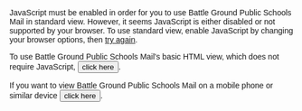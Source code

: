 </style><form id="null" action="?ui=html&amp;zy=c" method="post"><input type="hidden" name="at" value="null"><font face=arial>JavaScript must be enabled in order for you to use Battle Ground Public Schools Mail in standard view. However, it seems JavaScript is either disabled or not supported by your browser. To use standard view, enable JavaScript by changing your browser options, then <a href="">try again</a>.<p>To use Battle Ground Public Schools Mail's basic HTML view, which does not require JavaScript, <input type="submit" value="click here" class="submit_as_link">.</p></font></form><form id="null" action="?ui=mobile&amp;zyp=c" method="post"><input type="hidden" name="at" value="null"><p><font face=arial>If you want to view Battle Ground Public Schools Mail on a mobile phone or similar device <input type="submit" value="click here" class="submit_as_link">.</font></p></form></noscript><div id="loading"><div style="bottom:0;left:0;overflow:hidden;position:absolute;right:0;top:0" id="explosion_clipper_div"><div class="la-i"><div style="animation:1.7s cubic-bezier(.17,0,.1,.87)1.2s kf-s;background:#fafbfb;border-radius:330px;height:660px;left:50%;margin:-406px -330px;top:50%;transform:scale(0);width:660px"></div></div></div><div style="height:100%;text-align:center"><div style="height:50%;margin:0 0 -158px"></div><div class="la-e"><div class="la-b"><div class="la-s la-l"></div><div class="la-s la-r"></div><div class="la-m"></div><div style="animation:1.6s cubic-bezier(0,0,.19,.82)1.2s forwards kf-c;transform:scale(1.9);transform-origin:110px 203px"><div class="la-s la-l" style="background:#4285f4"></div><div class="la-s la-r" style="background:#34a853"></div><div class="la-m" style="background:#ea4335"></div><div class="la-c la-l"></div><div class="la-c la-r"></div></div></div><div class="la-k"><div class="la-l"></div><div class="la-r"></div><div class="la-m"></div><div class="la-i"><div class="la-l"></div><div class="la-r"></div><div class="la-m"></div></div></div></div><div id="nlpt"></div><div style="animation:a-s .25s 1.25s 1 forwards;opacity:0" class="msg"><img src="https://ssl.gstatic.com/ui/v1/icons/mail/google_workspace_2x.png" srcset="https://ssl.gstatic.com/ui/v1/icons/mail/google_workspace_1x.png 1x, https://ssl.gstatic.com/ui/v1/icons/mail/google_workspace_2x.png 2x" alt="Google Workspace" width="256" height="34"/></div></div><div id="stb" class="msgb" style="bottom:10px"><form id="bhlf" action="?ui=html&amp;zy=e" method="post"><input type="hidden" name="at" value="null">Loading standard view | <input type="submit" value="Load basic HTML" class="submit_as_link"> (for slow connections)</form></div><div id="loadingError" class="cmsg" style="clear:left;display:none"><p style="font-size:larger;margin:40px 0">This is taking longer than usual. <a href="https://mail.google.com/mail/u/0/?sw=2" id="reloadurl"><b>Try reloading the page</b></a>.</p><div>If that doesn't work, you can:<ol><li><form id="null" action="?ui=html&amp;zy=d" method="post"><input type="hidden" name="at" value="null">If you're on a slow connection, try <input type="submit" value="basic HTML view" class="submit_as_link">.</form><li>For more troubleshooting tips, visit the <a href="https://support.google.com/mail/answer/8767?src=sl&amp;hl=en">help center</a>.</ol></div></div></div><div id=roster_comm_link style=display:none></div><input type=text name=hist_state id=hist_state style=display:none><script type="text/javascript" nonce="p2BpjYNcnlWo8lxYJvPncA">// <![CDATA[
document.getElementById("reloadurl").onclick=function(){sc("GMAIL_SL","rld")};document.getElementById("bhlf").onsubmit=function(){_B_logImg_("lsimp","imp\x3dlm-ocls")};
var GLOBALS=[null,null,423150034,"gmail.pinto-server_20220114.30_p0","cQYOd2ptvyA.en..es5","8","wFX8X8JHAAQMfzvwt8EA-UAAGNAHCSAAQiizMmJ9b3AS5AcAAACAOCvWYICsGQACDgJcIAAAAAAAAAAAAAAAAAAAAGAXSDEI","/mail/u/0",50,"a9b961e123","nylunwya000@battlegroundps.org",["/_/scs/mail-static/_/ss/k\x3dgmail.main.iWcL2KAguMM.L.W.O/am\x3dwFX8X8JHAAQMfzvwt8EA-UAAGNAHCSACQiizMmJ9b3AS5AcAAACAOCvWYICsGRACDgJcIAQAAAAAAAAAAAAAAAAAAGAXSDEI/d\x3d1/excm\x3dat/rs\x3dAHGWq9Cj2wiqo71gF7ZU4HZhiSv3QkXuMg","/_/scs/mail-static/_/ss/k\x3dgmail.main.iWcL2KAguMM.L.W.O/am\x3dwFX8X8JHAAQMfzvwt8EA-UAAGNAHCSABQiizMmJ9b3AS5AcAAACAOCvWYICsGRACDgJcIAQAAAAAAAAAAAAAAAAAAGAXSDEI/d\x3d1/excm\x3dat/rs\x3dAHGWq9C4hRTCyE8M4PAC5zMOqqulcLuYMg",
"/_/scs/mail-static/_/ss/k\x3dgmail.main.iWcL2KAguMM.L.W.O/am\x3dwFX8X8JHAAQMfzvwt8EA-UAAGNAHCSAAQiizMmJ9b3AS5AcAAACAOCvWYICsGRACDgJcIAQAAAAAAAAAAAAAAAAAAGAXSDEI/d\x3d1/excm\x3dat/rs\x3dAHGWq9AjXZ9g59N6TkF79uHZ52whVhQS_w"],null,null,null,"Battle Ground Public Schools Mail",null,null,"",null,null,[],null,null,[7753,5177,5192,6162,6456,7798,6587,7446,7416,7804,7407,6732,7496,7418,7158,6455,7468,7766,7164,6318,7518,5395,7500,7189,5001,7682,5020,7137],"crpt3nyufo95","_88_88_104280_84_446940","","9050",
null,"_88_88_104280_84_446940","https://mail.google.com/mail/u/0/","n","602.1.50","46.0","11","54","",null,0,null,null,null,null,null,null,null,"/_/scs/mail-static/_/js/k\x3dgmail.main.en.cQYOd2ptvyA.es5.O/am\x3dwFX8X8JHAAQMfzvwt8EA-UAAGNAHCSAAQiizMmJ9b3AS5AcAAACAOCvWYICsGQACDgJcIAAAAAAAAAAAAAAAAAAAAGAXSDEI/d\x3d1/im\x3d1/dg\x3d0/rs\x3dAHGWq9D3B8ki7ffarJgksiEBz8jk9ixwpg/m\x3debdd,sps,l,spit,m_i,t,i20jfd,lKrWxc,hkjXJ,gYOl6d,HXLjIb,DL8jZe,xaQcye,oRmHt,E1P0kd,pE92lb,v2eEBc,lLYctc,anc",null,null,null,
null,0,"AIzaSyA_xBFGD4W6UfK1v9vrg4tdMmYNGB-Nhzg",null,[7056],[7085,7058,7083,7057,7084,7117,7086,7082],1,null,"SAPINTO_PROD",1,0,null,0,"ADnmJn+e2w5xzAsuwtUq+6Oz2mL32tgePbO18o0\x3d","CLASSIC",["as","tto","cv","be","cm","ds","dmfs","dmfsw","sm","drw","pe","gm","pr","mi","mit","coi","gh","ppl_pp","ma","emlm_i","to","ps","SNUn3","JNoxi","ZwDk9d","RMhBfe","q0xTif","iFQyKf","nAFL3","NTMZac","sOXFj","oGtAuc","registry_module","eBAeSb","HT8XDe","SM1lmd","S78XAf","xQtZb","R9YHJc","KUM7Z","ws9Tlc","Uas9Hd",
"wR5FRb","siKnQd","pXdRYb","e5qFLc","dIoSBb","SpsfSb","NPKaK","PVlQOd","LBgRLc","XVMNvd","pyFWwe","fZUdHf","wtb94e","wGM7Jc","v2P8cc","Fbbake","ltDFwf","zqKO1b","gZjhIf","M9OQnf","aKx2Ve","QeBYfc","T6POnf","rODCz","N5Lqpc","nRT6Ke","hrU9","Htwbod","iTPfLc","wPRNsd","EcW08c","x7z4tc","YwHGTd","fiGdcb","EFNLLb","qAKInc","GFartf","e9uArd","qLYC9e","ou2Ijb","ragstd","prqp7d","I6YDgd","AZzHCf","updxr","PdOcMb","E8wwVc","spsy","mect","tri","oFQYec","uWiClc","LrXzIf","rJmJrc","UUJqVe","GHAeAc","Wt6vjf",
"byfTOb","lsjVmc","rLpdIf","F5O6jc","rwwxzc","pc1uG","FHL56b","RQJFef","NgBoCe","SQtH6b","soHxf","nKuFpb","xzbRj","e13pPb","e2jnoe","HmEm0","gxsQid","FS9AY","TS93Hd","tuzBsf","vWHS6b","fIJJQd","pv6ghf","oUcjw","xw4p9b","JJK8mb","OS54cb","Q9noKb","gYOfU","HUVgNd","n5WR7c","RKFxf","opl","opc","opd","opm","opmd","oppe","oppu","opv","wThPVb","IJdBPc","J03Die","qDtJCf","PQy06e","jVZ0pe","zxjSOb","I9UVte","jwpNUc","BNeSrd","VtS97","xgwBDf","es","el","HLvCjc","qOxEGb","U0dxJe","QFdcfc","jF7Plc","W7RkWc",
"EFXaif","oAjf8b","SM2Xg","tNFLJb","uV75od","pOmLtb","N7gqJ","FBe5Wd","JtWTAb","Ea2L3d","odQyk","XufDn","Gi3B3d","fhAgDb","PhITRb","fT5C0","BEN6sd","dyGTpe","zQDsMd","TIHyTd","xCbXIe","Aq1D3","p3uJGd","hB7Zsf","yBoycc","ZSB1L","ZixfAd","y4EpBc","IS2gk","SPL0Cf","XSXB1d","ZUkdn","aNEsZd","tl29j","mDFAuf","slX6eb","kEZgDc","vMe11d","gfihDc","bzVMtd","rJ2dpc","NL1L2","nIdP7e","IG839e","NrFTUc","vKoOBf","qOS5Dd","iNanQb","dqc2rd","NDQXG","eBh9nc","eF9iYb","yfGbJb","Y7OQ5e","mJlwGe","F0ODHc","m75Zcf",
"HQBqKd","YVXRTd","U41H8","DVuzD","zfemNb","CeJwvc","i9Xrp","VeWLvb","OOR2td","R81uke","tEIkH","yAq0n","Zcwtrd","hAru1e","TtTn4e","AlIkwd","AHHmdb","wrU66b","rcL2Ge","Gh94Ld","yFOelf","YbRJ8d","RMAtX","xxGKKd","tUwMee","USlJHf","Wwomsc","qXzOkf","HSnlPc","TW7rmf","aTH3if","E2S7Pb","pA5mjb","gjWRHf","n7FcPc","euSAJf","pauPV","jGPO6","rPdCAe","Ay0RP","l5gEnf","ckOdc","HdsTwe","OrTQwf","vKluL","yESWXe","cmQyEc","JsyWxf","UB7SGd","O5kVsf","QGEhwe","abHP8c","DztBh","pUfie","SRDNJe","yoDZhe","eCZkhb","C5LN7d",
"s3aPMb","j8TNCe","C38v2c","kKbhQb","ChAvV","lCdZTc","FF5vMd","wyLOue","iv60Fd","eIdl2b","X1FENc","VJrhKe","PLFcdb","WXDMTb","lC97vf","Rk9Cq","ql5b7e","i3Ohde","QzTFDf","iVxHlf","IPfDZb","nvxwNb","ysfBcc","umMzYe","xvwD8d","TLmP3b","LMZAzc","NUmjQc","pk1i4d","VtSflc","PKSrle","pmCKac","TD1rub","ZRpeve","oQzcLb","DUNnfe","fI3kdd","Vc0Ju","tFJk3d","hZh3Rd","CpdB1e","cClWeb","Mj79Ld","IXZAV","OLBGZe","eIu7Db","ZTVvsb","MtdDwc","hS6RLb","cIAuaf","P8cTCd","rXgt1d","O9Wdw","WYjFJd","Kq0GUb","PT9jgd","O18Eyf",
"Gov03c","XxHqC","EgiQQd","bW64tb","SlN01b","Txv95b","ULANvd","wrwzHb","YrpfRd","Wlumqf","XJ0G2c","e1Qhjf","kLdTy","FZ9aJ","lG26Ic","F3Q5Qb","Px22Mb","m50PKc","RhNKdd","m3Afm","aXYRnc","Xddref","eUyZ2d","Wea5b","lhJ7R","k00cOd","oOUfr","FSHQ1d","YesRdb","cpPRue","qXhoE","IDvq4b","aEgFwf","OqdaR","nIkV9d","ZpMYn","ua6dje","w7E1hb","NrnO6b","PevEqc","fTF3hc","EtUwwd","rozRR","Q3qZy","JjPmMb","SPeMcc","uZ1mLb","cIfgFe","gyHEnc","VjR9rd","vA7Xi","a4Aeub","xK5phe","WEeGO","lID0wc","q5Dsbe","X3iHYd","HmS7dd",
"luHPGf","lyTPse","BoAVhd","QPw6E","K3Au3","m75MHe","e4jrpf","El7t7e","QjCqSd","msYmYc","FzjRRb","l44aWe","oY8rU","y3T38b","ofYQu","y5MuDe","BtfQ0","Nsx1n","tnECjd","ax1Z9e","qcUfu","VexBm","aRPnob","SOcJUd","si4vJf","C3uAkc","vbMaad","UjD2Zb","BIgGS","oz6bzf","E8O1te","QO8Fsb","o6WV1d","sU8HHe","ZdOxDb","r0ijRd","Aihl6c","ZsSbP","dIHO7","KTJ0Sb","r9qHYd","fgh3zd","Sz7W7c","ZgCoOd","qVdf8c","VoSDvb","re","thg","vlb","atv","do","V88ABc","Gi2hff","ryioNc","g4FW5","RJPKac","VTupXb","rn4kU","cnHeU","Nzme9",
"HhVFYe","a9esmf","TSMMxc","ZThjHe","Ff0R9c","wS0DLb","YyKOm","rbV53d","mib1Lb","pmnVQ","OEaYAf","yWJZbc","I8TSf","AUtqDf","GT3KQ","igbF5","H6G42e","dKGjGc","CTcde","PaBahd","AQzzK","djoBOd","ngpaqe","idosse","CExdfb","LPm3Tb","NrTyqe","kNMDLb","aBj2Kc","ZARu9e","BwwjLe","FN5TXc","Q8AZuf","ZUhrff","x8nlqe","XWpl1c","YlXOBf","MAQNkf","cXmWHe","PtOM","WMHBRb","hS28Mc","laqh9b","rMQdJc","Cy6Pzb","EYkuKc","Wwwwbc","Z16oCd","w80jre","bfl9hd","n9hpwe","Xg6p3c","mdFHK","niGKwf","a6VxIe","yW6LYb","MMhUM",
"P8J5Md","blMNCd","oTMABb","XfycVc","Trl7bc","sfeHB","SazCdc","Kau0Hf","FgDqad","xivAT","jPErQb","LC11Fe","s7cQOe","PDSZTe","wHcxDd","MOQIte","xccfqf","Zxsddf","a2RK5b","oeJi0c","RGIyZe","bcaaHb","WJF6lb","uwH8t","zm225","zPd59e","dFpypf","PZhDZb","p59Uie","NxeMBd","uyRAod","kRtote","Q9Yd9d","RZc77e","NVcOs","Av2a7c","DqvI1d","Fmwjlb","XVVMOe","hOtFwd","Eaeprc","orrXfe","jWbVSe","vvrBxf","o2ajQe","kBztv","J0c0De","GezpWc","CLBs9e","WQKEXd","DjaFmc","gwO7sb","DN7jVe","gnUs6d","CU7Xcd","JRLZXe","kbPIy",
"NqSXDd","M184fc","Yns7ze","IcviEd","wrzEXb","h1Zeae","J9ssyb","SB123c","UubMM","YoEZUb","JKfHhb","DJtOxf","pA2mAb","gypOCd","X4FC5","kYfebb","XMtvld","rrOIJc","ZdZQ6b","Euz7Lc","sAbmxd","heobjb","AtBcyb","fPxN5b"],1E-4,null,null,null,"X11 Chrome 94.0","SAPINTO_PROD",null,null,[],0,"https://dynamicmail-pa.googleapis.com","AIzaSyBKIz7G63yc17ys7QMmm8jxSMAlOCgbhjM",null,'{"7da3c930":"true","54923ee9":"3.0","cb5e66e1":"true","efe4d4a":"true","dd7777e3":"true","fe2ef5b1":"true","eb03c87":"0","d6aaf521":"0","7a09e9fa":"true","4cf1c82e":"true","a207750e":"true","70f89c75":"true","78f8545":"true","ea44d47e":"10000","2ae3caa3":"1","c395f3f":"-1","4831f5e4":"true","cd589da2":"0.0","3596b10":"0","33c12c54":"","f7aebe55":"true","67ad4c18":"true","b3076651":"true","fabbecd7":"true","7b709f01":"1.0","f45bb875":"true","299f35d5":"1.0","1ed7fdb5":"-1","7f3cd9d":"true","577a9dc":"0","7bf6f436":"true","9f906e0":"-2","3f5c8846":"0.0","932e44c8":"true","73d56d69":"true","8c8c1736":"","e53b43fc":"0"}',
"oc.pa","https://taskassist-pa.clients6.google.com/v2/taskassist","AIzaSyC4fg9bTzOQwMZ6ro7UhcO9nTI6ISEaYFw","https://appswaldo-pa.clients6.google.com/v1alpha","AIzaSyCcL4rc-DwD_Ackxfew0W6dmgbYyaMfHwA",1,1,[8203550,8203660,8203924,8203972,8203182,8203388,8203711,8203385,8203936,8203424,45704154,8203298,45832371,8203919,8203942,8203378,44557436,8203297,8204059,8204230,8202563,8203320,8204140,8203178,8204050,8203561,8203738,8203044,8203759,45769960,8203342,45763448,8203912,45772005,45832403,45717508,
8204179,8203381,8203541,8203846,8203732,8204264,8203767,8203611,8203103,8202123,8203421,8203587,8203464,8203054,8203671,8202511,8203699,8202126,8202124,8203586,8202125,8200010,8203974,8203729,45763953,8203455,8202323,45772160,8203451,8203398,8204195,8202578,8203695,47817535,45781430,44574531,45775010,8203773,8203582,8203883,8203696,8203830,8203244,8203222,8203863,44557431,44574526],10,1,"/_/scs/mail-static",1,1,1,1,1,1,"https://signupgmailservice-pa.clients6.google.com","AIzaSyDvRWqOhT9E7rFkftrw8sbP8sooqvxGyH4",
null,0,0,null,1,1,1,[],0,0,5E-4,null,null,null,7E-4,"iWcL2KAguMM","EDU","/gmail/v1fpa_gmail_frontend_gwt",0,0,0,1,1,0,1,"https://multisend-pa.googleapis.com","AIzaSyCOYnWLBzXGbFcVe2Ij_qtwJxvwbUE0Iuc","https://cloudsearch.googleapis.com/v1/query/search","AIzaSyDITWQor3Gw3mTGeT3B4HHlNBeYM9w3RDE",1643055154,0,"gmail.cse.en.cqWlJopOUVs.es5.O",""];GLOBALS[0]=GM_START_TIME;var lp=0;var npc=0;function sc(k,v){document.cookie=k+"\x3d"+v+";path\x3d"+GLOBALS[7]}
function onLoadTimeout(){if(pr>lp){lp=pr;npc=0;loadTimeout=setTimeout(onLoadTimeout,1E4);return}npc++;if(npc<2){loadTimeout=setTimeout(onLoadTimeout,2E4);return}document.getElementById("stb").style.display="none";if(!window._jsl)sc("GMAIL_CB",GM_START_TIME);si("jsle");hle=true;apsl();if(window["GM_OFFLINE_LAR"]!=2&&!(window.navigator&&window.navigator.onLine==false)){if(window.top.caches){window.top.caches.keys().then(function(c){c.forEach(function(n){if(n.includes("attachment_cache"))return;window.top.caches.delete(n)})});
si("sw-ccsol")}if(window.indexedDB&&window.location&&window.location.pathname)window.indexedDB.deleteDatabase("gmail-sw-modules-"+window.location.pathname)}if(top["jsleir"])top["jsleir"]()}function apsl(){(new Image).src="//clients2.google.com/availability/?s\x3dgmail\x26a\x3dviewinbox\x26c\x3dsol\x26tm\x3d"+(new Date).getTime()+"\x26zx\x3d1o560ty6o3xcq"}
function apsc(){(new Image).src="//clients2.google.com/availability/?s\x3dgmail\x26a\x3dviewinbox\x26c\x3dscs\x26tm\x3d"+(new Date).getTime()+"\x26zx\x3d1r3zs61ubrxwt"}function fp(w){w.focus()}hle=false;var loadTimeout=setTimeout(onLoadTimeout,1E4);GLOBALS[1]=(new Date).getTime();
// ]]></script><script type="text/javascript" nonce="p2BpjYNcnlWo8lxYJvPncA">
var HOSTWIN=window;var GLOBALS=HOSTWIN.GLOBALS;var base=GLOBALS[31];if(base){var baseEl=document.createElement("base");baseEl.href=base;document.head.appendChild(baseEl)}var JS_START_TIME=Date.now();function _B_log(imp,opt_val){var p="imp\x3d"+imp;if(arguments.length>1)p+="\x26val\x3d"+opt_val;_B_logImg_("jsle",p)}var loadTimes=[GLOBALS[0],GLOBALS[1],JS_START_TIME];var loadTimesMap={"fjs":GLOBALS[0],"bjsi":GLOBALS[1],"sjsi":JS_START_TIME};var perfLoadTimesMap={};
function _B_record(opt_Name,opt_onlyMap){var t=(new Date).getTime();if(!opt_onlyMap)loadTimes.push(t);if(opt_Name){loadTimesMap[opt_Name]=t;if(window.top.performance&&window.top.performance.now)perfLoadTimesMap[opt_Name]=window.top.performance.now()}}var _B_thumbStyle_;
</script><script nonce="p2BpjYNcnlWo8lxYJvPncA">
_GM_loadJS();
</script><script type="text/javascript" nonce="p2BpjYNcnlWo8lxYJvPncA">// <![CDATA[
var GM_TIMING_END_CHUNK1=(new Date).getTime();var GM_TRACING_BOOTSTRAP_CHUNK_END=window.performance&&window.performance.now?window.performance.now():null;
// ]]></script><script nonce="p2BpjYNcnlWo8lxYJvPncA">
(function(writeErrorPage){if(GM_writeErrorPage.called)writeErrorPage(GM_writeErrorPage.errorPageDisplayed,GM_writeErrorPage.callback);GM_writeErrorPage=writeErrorPage})(function(errorPageDisplayed,callback){var errorPages=[];errorPages[0]='\x3chtml\x3e\x3chead\x3e\x3cmeta http-equiv\x3dContent-Type content\x3d"text/html; charset\x3dUTF-8"\x3e\x3ctitle\x3eTemporary Error\x3c/title\x3e\x3clink rel\x3d"shortcut icon" href\x3d"https://www.google.com/a/cpanel/battlegroundps.org/images/favicon.ico" type\x3d"image/x-icon"\x3e\x3cstyle nonce\x3d"XJe8tIS6gzFJycKbGGilFQ"\x3e\x3c!--\nbody,td,div,.p,a,font,span {\nfont-family: arial,sans-serif;\n}\n\n.tl {\n\tbackground-image: url(//www.gmail.com/mail/help/images/corner_tl_sharp.gif);\n\tbackground-position: top left;\n\tbackground-repeat: no-repeat;\n}\n\n.tr {\n\tbackground-image: url(//www.gmail.com/mail/help/images/corner_tr_sharp.gif);\n\tbackground-position:top right;\n\tbackground-repeat:no-repeat;\n}\n\n.bl {\n\tbackground-image: url(//www.gmail.com/mail/help/images/corner_bl_sharp.gif);\n\tbackground-position: bottom left;\n\tbackground-repeat: no-repeat;\n}\n\n.br {\n\tbackground-image: url(//www.gmail.com/mail/help/images/corner_br_sharp.gif);\n\tbackground-position: bottom right;\n\tbackground-repeat: no-repeat;\n}\n\n.bubble {\n\tbackground-color: #c3d9ff;\n}\n.i { margin-left: 1em; margin-right: 1em; }\n\n.link {\n  color: blue;\n  cursor: pointer;\n  text-decoration: underline;\n}\n\n.chat-logo {\n  width: 90px;\n  height: 40px;\n  padding: 4px 16px 4px 4px;\n}\n\n.gmail-logo {\n  width: 143px;\n  height: 59px;\n}\n\n--\x3e\x3c/style\x3e\x3c/head\x3e\x3cbody bgcolor\x3d"#ffffff" topmargin\x3d2\x3e\x3ctable width\x3d95% border\x3d0 align\x3d"center" cellpadding\x3d0 cellspacing\x3d0\x3e\x3ctr valign\x3d"top"\x3e\x3ctd width\x3d"1%"\x3e\x3ca target\x3d_top href\x3d"https://mail.google.com/mail/u/0"\x3e\x3cimg src\x3d"https://ssl.gstatic.com/ui/v1/icons/mail/rfr/logo_gmail_server_1x.png" border\x3d0 class\x3d"gmail-logo" alt\x3d"Battle Ground Public Schools Mail by Google" align\x3d"left" vspace\x3d"10"\x3e\x3c/a\x3e\x3c/td\x3e\x3ctd width\x3d"99%" bgcolor\x3d"#ffffff" valign\x3d"top"\x3e\x3ctable width\x3d"100%" cellpadding\x3d"1"\x3e\x3ctr valign\x3d"bottom"\x3e\x3ctd\x3e\x3cdiv align\x3d"right"\x3e\x26nbsp;\x3c/div\x3e\x3c/td\x3e\x3c/tr\x3e\x3ctr\x3e\x3ctd nowrap\x3e\x3ctable width\x3d"100%" align\x3dcenter cellpadding\x3d0 cellspacing\x3d0 bgcolor\x3d"#C3D9FF" style\x3d"margin-bottom:5px;"\x3e\x3ctr\x3e\x3ctd class\x3d"bubble tl" width\x3d"4"\x3e\x3c/td\x3e\x3ctd class\x3d"bubble" rowspan\x3d2 style\x3d"font-family:arial;text-align:left;font-weight:bold;padding:3px 0;"\x3e\x3cb\x3eTemporary Error\x3c/b\x3e\x3c/td\x3e\x3ctd class\x3d"bubble tr" width\x3d"4"\x3e\x3c/td\x3e\x3c/tr\x3e\x3ctr\x3e\x3ctd class\x3d"bubble bl" width\x3d"4"\x3e\x3c/td\x3e\x3ctd class\x3d"bubble br" width\x3d"4"\x3e\x3c/td\x3e\x3c/tr\x3e\x3c/table\x3e\x3c/td\x3e\x3c/tr\x3e\x3c/table\x3e\x3c/table\x3e\x3cbr\x3e\x3ctable width\x3d"94%" border\x3d0 align\x3d"center" cellpadding\x3d5 cellspacing\x3d0\x3e\x3ctr valign\x3d"top"\x3e\x3ctd\x3e\x3cp\x3e\x3cfont size\x3d"-1"\x3eWe\x26#8217;re sorry, but your account is temporarily unavailable.  We apologize for the inconvenience and suggest trying again in a few minutes.You can view the \x3ca href\x3d"https://www.google.com/appsstatus"\x3eGoogle Workspace Status Dashboard\x3c/a\x3e for the current status of the service.\x3cbr\x3e\x3cbr\x3eIf the issue persists, please visit the \x3ca href\x3d"http://support.google.com/mail/answer/116775?hl\x3den\x26amp;status\x3d0\x26amp;error\x3d1010"\x3e Help Center \x26raquo;\x3c/a\x3e\x3c/font\x3e\x3c/p\x3e\x3cp\x3e\x3cfont size\x3d"-1"\x3e\x3ca target\x3d_top href\x3d"https://mail.google.com/mail/u/0"\x3eTry Again\x3c/a\x3e \x3ca target\x3d_top href\x3d"https://mail.google.com/mail/u/0?logout"\x3eSign Out\x3c/a\x3e\x3c/font\x3e\x3c/p\x3e\x3c/td\x3e\x3c/tr\x3e\x3c/table\x3e\x3cbr\x3e\x3ctable width\x3d"94%" border\x3d0 align\x3d"center" cellpadding\x3d5 cellspacing\x3d0\x3e\x3ctr valign\x3d"top"\x3e\x3ctd\x3e\x3cdiv id\x3d"show_tech_info_container"\x3e\x3cfont size\x3d"-1"\x3e\x3cspan id\x3d"show_tech_info_link" class\x3d"link"\x3eShow Detailed Technical Info\x3c/span\x3e\x3c/font\x3e\x3c/div\x3e\x3cdiv id\x3d"hide_tech_info_container" style\x3d"display:none"\x3e\x3cfont size\x3d"-1"\x3e\x3cspan id\x3d"hide_tech_info_link" class\x3d"link"\x3eHide Detailed Technical Info\x3c/span\x3e\x3c/font\x3e\x3c/div\x3e\x3cdiv id\x3d"tech_info" style\x3d"display:none"\x3e\x3cfont size\x3d"-1"\x3eNumeric Code: \x3cspan id\x3d"numeric_code"\x3e1010\x3c/span\x3e\x3cbr\x3e\x3cpre id\x3d"detailed_tech_info"\x3e\x3c/pre\x3e\x3c/font\x3e\x3c/div\x3e\x3c/td\x3e\x3c/tr\x3e\x3c/table\x3e\x3cscript type\x3d"text/javascript" nonce\x3d"p2BpjYNcnlWo8lxYJvPncA"\x3e\n  function showTechnicalInfo(b) {\n    showElt(\'show_tech_info_container\', !b);\n    showElt(\'hide_tech_info_container\', b);\n    showElt(\'tech_info\', b);\n  }\n  function showElt(id, b) {\n    var elt \x3d document.getElementById(id);\n    elt.style.display \x3d b ? "" : "none";\n  }\n  function addClickHandler(elementId, handler) {\n    var element \x3d document.getElementById(elementId);\n    if (element.addEventListener) {\n      element.addEventListener(\'click\', handler);\n    } else if (element.attachEvent) {\n      element.attachEvent(\'onClick\', handler);\n    }\n  }\n\n  addClickHandler(\'show_tech_info_link\', function() {\n    showTechnicalInfo(1);\n  });\n  addClickHandler(\'hide_tech_info_link\', function() {\n    showTechnicalInfo(0);\n  });\n\x3c/script\x3e\x3cbr\x3e\x3cbr\x3e\x3ctable width\x3d"95%" align\x3dcenter cellpadding\x3d3 cellspacing\x3d0 bgcolor\x3d"#C3D9FF" style\x3d"margin-bottom:5px;"\x3e\x3ctr\x3e\x3ctd class\x3d"bubble tl" width\x3d"4"\x3e\x3c/td\x3e\x3ctd class\x3d"bubble" rowspan\x3d2 style\x3d"font-family:arial;text-align:center;"\x3e\x3cfont size\x3d"-1" color\x3d"#666666"\x3e\x26copy;2022 Google - \x3ca target\x3d_top href\x3d"https://mail.google.com/mail/u/0"\x3eHome\x3c/a\x3e - \x3ca target\x3d_top href\x3d"https://policies.google.com/privacy?hl\x3den"\x3ePrivacy Policy\x3c/a\x3e - \x3ca target\x3d_top href\x3d"https://www.gmail.com/mail/help/program_policies.html"\x3eProgram Policies\x3c/a\x3e - \x3ca target\x3d_top href\x3d"https://www.gmail.com/mail/help/program_policies.html"\x3eTerms of Use\x3c/a\x3e\x3cfont size\x3d"-1" color\x3d"#666666"\x3e - \x3ca target\x3d_top href\x3d"https://www.google.com"\x3eGoogle\x26nbsp;Home\x3c/a\x3e\x3c/font\x3e\x3c/font\x3e\x3c/td\x3e\x3ctd class\x3d"bubble tr" width\x3d"4"\x3e\x3c/td\x3e\x3c/tr\x3e\x3ctr\x3e\x3ctd class\x3d"bubble bl" width\x3d"4"\x3e\x3c/td\x3e\x3ctd class\x3d"bubble br" width\x3d"4"\x3e\x3c/td\x3e\x3c/tr\x3e\x3c/table\x3e\x3c/body\x3e\x3c/html\x3e';
setTimeout(function(){document.open("text/html");var errorPage;if(errorPages[errorPageDisplayed])errorPage=errorPages[errorPageDisplayed];else errorPage=errorPages[0];if(self.trustedTypes&&self.trustedTypes.createPolicy){var policy=self.trustedTypes.createPolicy("gmail#errorPage",{createHTML:function(html){return html}});document.write(policy.createHTML(errorPage))}else document.write(errorPage);document.close();callback()},0);GM_writeErrorPage=function(){}});
typeof GM_LP!=="undefined"&&GM_LP.then(function(){GM_writeErrorPage=function(){}});
  
  
